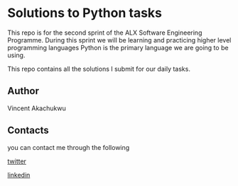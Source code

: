 # Solutions to Python tasks
This repo is for the second sprint of the ALX Software Engineering Programme.
During this sprint we will be learning and practicing higher level programming languages
Python is the primary language we are going to be using.

This repo contains all the solutions I submit for our daily tasks.

## Author
Vincent Akachukwu

## Contacts
you can contact me through the following

[twitter](https://twitter.com/maxvincy1)

[linkedin](https://www.linkedin.com/in/vincent-akachukwu-271815239)
